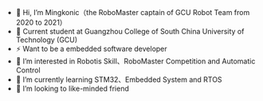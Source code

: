 - 👋 Hi, I’m Mingkonic（the RoboMaster captain of GCU Robot Team from 2020 to 2021）
- 🌱 Current student at Guangzhou College of South China University of Technology (GCU)
- ⚡ Want to be a embedded software developer
- 👀 I’m interested in Robotis Skill、RoboMaster Competition and Automatic Control
- 🌱 I’m currently learning STM32、Embedded System and RTOS
- 💞️ I’m looking to like-minded friend


<!---
RMing-Wugxi/RMing-Wugxi is a ✨ special ✨ repository because its `README.md` (this file) appears on your GitHub profile.
You can click the Preview link to take a look at your changes.
--->

